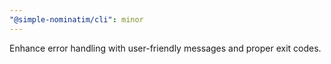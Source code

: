 ```yaml
---
"@simple-nominatim/cli": minor
---
```


Enhance error handling with user-friendly messages and proper exit codes.
